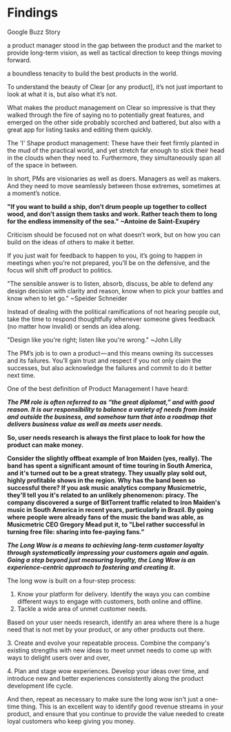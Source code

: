 # Findings

Google Buzz Story&#x20;

a product manager stood in the gap between the product and the market to provide long-term vision, as well as tactical direction to keep things moving forward.

a boundless tenacity to build the best products in the world.

To understand the beauty of Clear \[or any product], it’s not just important to look at what it is, but also what it’s not.

What makes the product management on Clear so impressive is that they walked through the fire of saying no to potentially great features, and emerged on the other side probably scorched and battered, but also with a great app for listing tasks and editing them quickly.

The 'I' Shape product management: These have their feet firmly planted in the mud of the practical world, and yet stretch far enough to stick their head in the clouds when they need to. Furthermore, they simultaneously span all of the space in between.

In short, PMs are visionaries as well as doers. Managers as well as makers. And they need to move seamlessly between those extremes, sometimes at a moment’s notice.

**"If you want to build a ship, don’t drum people up together to collect wood, and don’t assign them tasks and work. Rather teach them to long for the endless immensity of the sea." \~Antoine de Saint-Exupéry**

Criticism should be focused not on what doesn’t work, but on how you can build on the ideas of others to make it better.

If you just wait for feedback to happen to you, it’s going to happen in meetings when you’re not prepared, you’ll be on the defensive, and the focus will shift off product to politics.

"The sensible answer is to listen, absorb, discuss, be able to defend any design decision with clarity and reason, know when to pick your battles and know when to let go." \~Speider Schneider

Instead of dealing with the political ramifications of not hearing people out, take the time to respond thoughtfully whenever someone gives feedback (no matter how invalid) or sends an idea along.

"Design like you're right; listen like you're wrong." \~John Lilly

The PM’s job is to own a product — and this means owning its successes and its failures. You’ll gain trust and respect if you not only claim the successes, but also acknowledge the failures and commit to do it better next time.

One of the best definition of Product Management I have heard:&#x20;

_**The PM role is often referred to as “the great diplomat,” and with good reason. It is our responsibility to balance a variety of needs from inside and outside the business, and somehow turn that into a roadmap that delivers business value as well as meets user needs.**_

**So, user needs research is always the first place to look for how the product can make money.**

**Consider the slightly offbeat example of Iron Maiden (yes, really). The band has spent a significant amount of time touring in South America, and it's turned out to be a great strategy. They usually play sold out, highly profitable shows in the region. Why has the band been so successful there? If you ask music analytics company Musicmetric, they'll tell you it's related to an unlikely phenomenon: piracy. The company discovered a surge of BitTorrent traffic related to Iron Maiden's music in South America in recent years, particularly in Brazil. By going where people were already fans of the music the band was able, as Musicmetric CEO Gregory Mead put it, to "Lbel rather successful in turning free file: sharing into fee-paying fans**_**."**_

_**The Long Wow is a means to achieving long-term customer loyalty through systematically impressing your customers again and again. Going a step beyond just measuring loyalty, the Long Wow is an experience-centric approach to fostering and creating it.**_

The long wow is built on a four-step process:

1. Know your platform for delivery. Identify the ways you can combine different ways to engage with customers, both online and offline.
2. Tackle a wide area of unmet customer needs.

Based on your user needs research, identify an area where there is a huge need that is not met by your product, or any other products out there.

3\. Create and evolve your repeatable process. Combine the company's existing strengths with new ideas to meet unmet needs to come up with ways to delight users over and over,

4\. Plan and stage wow experiences. Develop your ideas over time, and introduce new and better experiences consistently along the product development life cycle.

And then, repeat as necessary to make sure the long wow isn't just a one-time thing. This is an excellent way to identify good revenue streams in your product, and ensure that you continue to provide the value needed to create loyal customers who keep giving you money.





